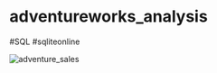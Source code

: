 # adventureworks_analysis
#SQL
#sqliteonline

![adventure_sales](https://github.com/Sabin08/adventureworks_analysis/assets/18566657/54c2c0c0-0d29-48cb-880a-c5220262e5a5)
